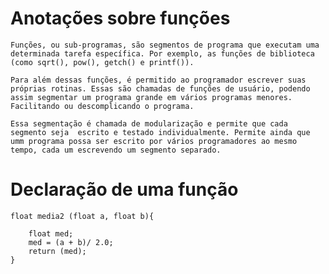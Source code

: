 #   Anotações sobre funções
    Funções, ou sub-programas, são segmentos de programa que executam uma determinada tarefa específica. Por exemplo, as funções de biblioteca (como sqrt(), pow(), getch() e printf()).

    Para além dessas funções, é permitido ao programador escrever suas próprias rotinas. Essas são chamadas de funções de usuário, podendo assim segmentar um programa grande em vários programas menores. Facilitando ou descomplicando o programa.

    Essa segmentação é chamada de modularização e permite que cada segmento seja  escrito e testado individualmente. Permite ainda que umm programa possa ser escrito por vários programadores ao mesmo tempo, cada um escrevendo um segmento separado.

#   Declaração de uma função

    float media2 (float a, float b){

        float med;
        med = (a + b)/ 2.0;
        return (med);
    }